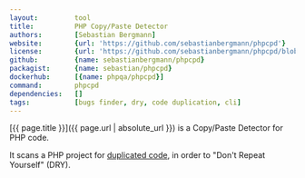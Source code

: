 ```yaml
---
layout:         tool
title:          PHP Copy/Paste Detector
authors:        [Sebastian Bergmann]
website:        {url: 'https://github.com/sebastianbergmann/phpcpd'}
license:        {url: 'https://github.com/sebastianbergmann/phpcpd/blob/master/LICENSE', label: 'BSD 3-clause "New" or "Revised" License'}
github:         {name: sebastianbergmann/phpcpd}
packagist:      {name: sebastian/phpcpd}               
dockerhub:      [{name: phpqa/phpcpd}]     
command:        phpcpd
dependencies:   []
tags:           [bugs finder, dry, code duplication, cli] 
---
```


[{{ page.title }}]({{ page.url | absolute_url }}) is a Copy/Paste Detector for PHP code.

<!--more--> 

It scans a PHP project for [duplicated code](http://en.wikipedia.org/wiki/Duplicate_code), in order to "Don't Repeat Yourself" (DRY).
